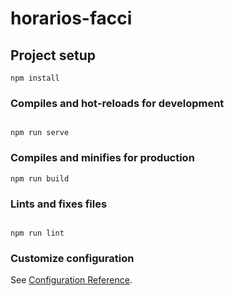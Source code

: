 # horarios-facci

## Project setup


```
npm install

```

### Compiles and hot-reloads for development
```

npm run serve

```

### Compiles and minifies for production
```
npm run build

```

### Lints and fixes files
```

npm run lint
```

### Customize configuration

See [Configuration Reference](https://cli.vuejs.org/config/).
